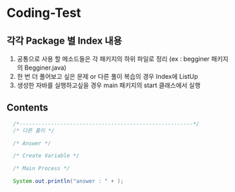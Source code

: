# Coding-Test


## 각각 Package 별 Index 내용
1. 공통으로 사용 할 메소드들은 각 패키지의 하위 파일로 정리 (ex : begginer 패키지의 Begginer.java)
2. 한 번 더 풀어보고 싶은 문제 or 다른 풀이 복습의 경우 Index에 ListUp
3. 생성한 자바를 실행하고싶을 경우 main 패키지의 start 클래스에서 실행

## Contents
```Java
  /*-------------------------------------------------------*/
  /* 다른 풀이 */

  /* Answer */

  /* Create Variable */

  /* Main Process */

  System.out.println("answer : " + );
